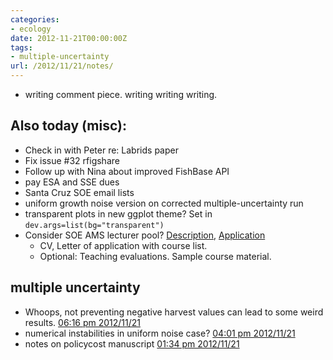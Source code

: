```yaml
---
categories:
- ecology
date: 2012-11-21T00:00:00Z
tags:
- multiple-uncertainty
url: /2012/11/21/notes/
---
```


- writing comment piece. writing writing writing.   

## Also today (misc):

- Check in with Peter re: Labrids paper 
- Fix issue #32 rfigshare
- Follow up with Nina about improved FishBase API
- pay ESA and SSE dues
- Santa Cruz SOE email lists
- uniform growth noise version on corrected multiple-uncertainty run
- transparent plots in new ggplot theme? Set in `dev.args=list(bg="transparent")`
- Consider SOE AMS lecturer pool? [Description](http://apo.ucsc.edu/academic_employment/jobs/T02-01rev2011.pdf), [Application](https://intranet.soe.ucsc.edu/employment/application/lecturer)
  * CV, Letter of application with course list. 
  * Optional: Teaching evaluations. Sample course material.  


## multiple uncertainty

- Whoops, not preventing negative harvest values can lead to some weird results. [06:16 pm 2012/11/21](https://github.com/cboettig/pdg_control/commit/c5e857ebeab2f73eff9afaf6d56d0e5dabd81e14)
- numerical instabilities in uniform noise case? [04:01 pm 2012/11/21](https://github.com/cboettig/pdg_control/commit/9dc17dc56494b9e2f998e3992e4c891573d80570)
- notes on policycost manuscript [01:34 pm 2012/11/21](https://github.com/cboettig/pdg_control/commit/81df88cc50ac0c7c2448e55b42dc2bfe8fd15299)


